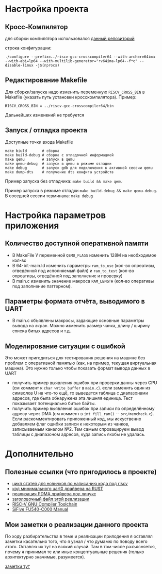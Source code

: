 # Настройка проекта

## Кросс-Компилятор

для сборки компилятора использовался [данный репозиторий](https://github.com/riscv-collab/riscv-gnu-toolchain)

строка конфигурации:

```
./configure --prefix=../riscv-gcc-crosscompiler64 --with-arch=rv64ima --with-abi=lp64 --with-multilib-generator="rv64ima-lp64--f*c" --disable-linux -j$(nprocs)
```

## Редактирование Makefile

Для сборки/запуска надо изменить переменную `RISCV_CROSS_BIN` в Makefile (указать путь установки кросскомпилятора). Пример:

```
RISCV_CROSS_BIN = ../riscv-gcc-crosscompiler64/bin
```

Дальнейших изменений не требуется

## Запуск / отладка проекта

Доступные точки входа Makefile

```
make biuld       # сборка
make build-debug # сборка с отладочной информацией
make qemu        # запуск в qemu 
make qemu-debug  # запуск в qemu в режиме отладки
make debug       # запуск gdb для подключения к активной сессии qemu
make dump-dts    # получение dts конфига устройств
```

Пример запуска без отладчика: `make build && make qemu`

Пример запуска в режиме отладки `make build-debug && make qemu-debug`. В соседней сессии терминала: `make debug`

# Настройка параметров приложения

## Количество доступной оперативной памяти

* В MakeFile У переменной `QEMU_FLAGS` изменить 128M на необходимое кол-во
* В 64-bit-main.ld изменить параметры `ram_to_use` (кол-во опреативы, отведённой под исполняемый файл) и `ram_to_test` (кол-во опреативы, отведённой под заполнение и проверку)
* В main.c изменить значение макроса `RAM_LENGTH` (кол-во оперативы под заполнение паттерном).

## Параметры формата отчёта, выводимого в UART

* В main.c объявлены макросы, задающие основные параметры вывода на экран. Можно изменить размер чанка, длину / ширину списка битых адресов и т.д.

## Моделирование ситуации с ошибкой

Это может пригодиться для тестирования решения на машине без проблем с оперативной памятью (как, на пример, текущая виртуальная машина). Это нужно только чтобы показать формат вывода данных в UART

* получить пример выявления ошибок при проверки данны через CPU (см коммент к `char write_buffer` в `main.c`). если заменить один из символов U на что-то ещё, то выведется таблица с диапазонами адресов, где была обнаружена эта лишняя единица. Тест показывает потенциально битые байты.
* получить пример выявления ошибок при записи по определённому адресу через DMA (см коммент в `int fill_ram()`  -- `src/memcheck.c`). Если раскомментировать приложенный код, мы искуственно добавляем флаг ошибки записи к некоторым из чанков, записываемым каналом №2. Тем самым спровацируем вывод таблицы с диапазоном адресов, куда запись якобы не удалась.

# Дополнительно

## Полезные ссылки (что пригодилось в проекте)

* [цикл статей для новичков по написанию кода под riscv](https://twilco.github.io/riscv-from-scratch/2019/04/27/riscv-from-scratch-2.html)
* [код минимального uart0 драйвера на RUST](https://github.com/diodesign/mmio_sifive_uart/blob/main/src/lib.rs)
* [реализация PDMA драйвера под линукс](https://git.kernel.org/pub/scm/linux/kernel/git/stable/linux.git/tree/drivers/dma/sf-pdma/sf-pdma.c?h=v6.3.12)
* [заголовочный файл этой реализации](https://git.kernel.org/pub/scm/linux/kernel/git/stable/linux.git/tree/drivers/dma/sf-pdma/sf-pdma.h?h=v6.3.12)
* [RISC-V GNU Compiler Toolchain](https://github.com/riscv-collab/riscv-gnu-toolchain)
* [SiFive FU540-C000 Manual](https://starfivetech.com/uploads/fu540-c000-manual-v1p4.pdf)

## Мои заметки о реализации данного проекта

По ходу разбирательства в теме и реализации прилодения я оставлял заметки касательно того, что я узнал / что думамю по поводу всего этого. Оставлю их тут на всякий случай. Там в том числе разъясняется, почему я принимал те или иные концептуальные решения (только архитектурно значимые, разумеется).

[заметки тут](./md/WorkingProcess.md)
